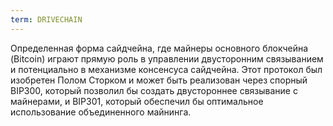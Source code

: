 ```yaml
---
term: DRIVECHAIN
---
```


Определенная форма сайдчейна, где майнеры основного блокчейна (Bitcoin) играют прямую роль в управлении двусторонним связыванием и потенциально в механизме консенсуса сайдчейна. Этот протокол был изобретен Полом Сторком и может быть реализован через спорный BIP300, который позволил бы создать двустороннее связывание с майнерами, и BIP301, который обеспечил бы оптимальное использование объединенного майнинга.